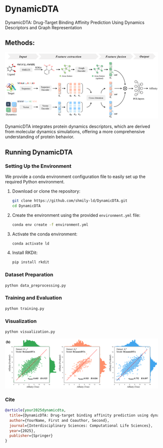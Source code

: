 # DynamicDTA
DynamicDTA: Drug-Target Binding Affinity Prediction Using Dynamics Descriptors and Graph Representation


## Methods: 

![framework](/framework.png)

DynamicDTA
integrates protein dynamics descriptors, which are derived from molecular dynamics simulations, offering a more comprehensive understanding of protein behavior. 

## Running DynamicDTA

### Setting Up the Environment
We provide a conda environment configuration file to easily set up the required Python environment.
1. Download or clone the repository:

   ```bash
   git clone https://github.com/shmily-ld/DynamicDTA.git
   cd DynamicDTA
   ```

2. Create the environment using the provided `environment.yml` file:

   ```bash
   conda env create -f environment.yml
   ```

3. Activate the conda environment:

   ```bash
   conda activate ld
   ```
4. Install RKDit:

   ```bash
   pip install rkdit
   ```
### Dataset Preparation

```bash
python data_preprocessing.py
```

### Training and Evaluation

```bash
python training.py
```

### Visualization

```bash
python visualization.py
```

![PixPin_2025-01-21_16-20-44](./visualization.png)


### Cite
```bibtex
@article{your2025dynamicdta,
  title={DynamicDTA: Drug-target binding affinity prediction using dynamics descriptors and graph representation},
  author={YourName, First and Coauthor, Second},
  journal={Interdisciplinary Sciences: Computational Life Sciences},
  year={2025},
  publisher={Springer}
}
